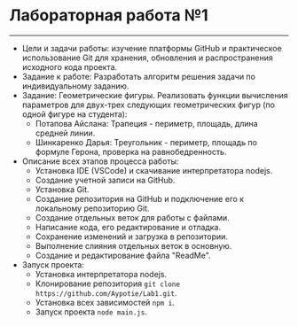 # Лабораторная работа №1

---

- Цели и задачи работы: изучение платформы GitHub и практическое использование Git для хранения, обновления и распространения исходного кода проекта.
- Задание к работе: Разработать алгоритм решения задачи по индивидуальному заданию.
- Задание: Геометрические фигуры. Реализовать функции вычисления параметров для двух-трех следующих геометрических фигур (по одной фигуре на студента):
  - Потапова Айслана: Трапеция - периметр, площадь, длина средней линии.
  - Шинкаренко Дарья: Треугольник - периметр, площадь по формуле Герона, проверка на равнобедренность.
- Описание всех этапов процесса работы:
  - Установка IDE (VSCode) и скачивание интерпретатора nodejs.
  - Создание учетной записи на GitHub.
  - Установка Git.
  - Создание репозитория на GitHub и подключение его к локальному репозиторию Git.
  - Создание отдельных веток для работы с файлами.
  - Написание кода, его редактирование и отладка.
  - Сохранение изменений и загрузка в репозитории.
  - Выполнение слияния отдельных веток в основную.
  - Создание и редактирование файла "ReadMe".
- Запуск проекта:
  - Установка интерпретатора nodejs.
  - Клонирование репозитория `git clone https://github.com/Aypotie/Lab1.git`.
  - Установка всех зависимостей `npm i`.
  - Запуск проекта `node main.js`.
